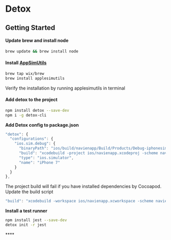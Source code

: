 # Detox

## Getting Started

#### Update brew and install node

```bash
brew update && brew install node
```

#### Install [AppSimUtils](https://github.com/wix/AppleSimulatorUtils)

```bash
brew tap wix/brew
brew install applesimutils
```

Verify the installation by running applesimutils in terminal

#### Add detox to the project

```bash
npm install detox --save-dev
npm i -g detox-cli
```

**Add Detox config to package.json**

```javascript
"detox": {
  "configurations": {
    "ios.sim.debug": {
      "binaryPath": "ios/build/navienapp/Build/Products/Debug-iphonesimulator/navienapp.app",
      "build": "xcodebuild -project ios/navienapp.xcodeproj -scheme navienapp -configuration Debug -sdk iphonesimulator -derivedDataPath ios/build",
      "type": "ios.simulator",
      "name": "iPhone 7"
    }
  }
},
```

The project build will fail if you have installed dependencies by Cocoapod. Update the build script

```javascript
"build": "xcodebuild -workspace ios/navienapp.xcworkspace -scheme navienapp -configuration Debug -sdk iphonesimulator -derivedDataPath ios/build",
```

**Install a test runner**

```bash
npm install jest --save-dev
detox init -r jest
```

\*\*\*\*

